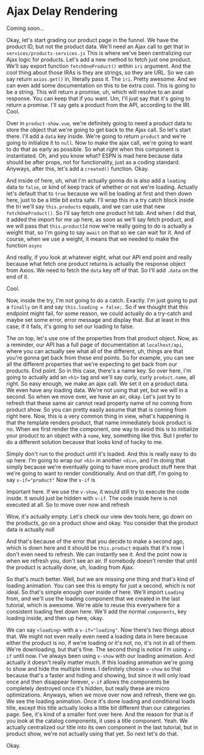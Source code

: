 # Ajax Delay Rendering

Coming soon...

Okay, let's start grading our product page in the funnel. We have the product ID, but
not the product data. We'll need an Ajax call to get that in `services/products-services.js`
This is where we've been centralizing our Ajax logic for products.
Let's add a new method to fetch just one product. We'll say export function 
`fetchOneProduct()` within `iri` argument. And the cool thing about those IRAs is they are
strings, so they are URL. So we can say return `axios.get()` in, literally pass it.
The `iri`. Pretty awesome. And we can even add some documentation on this to be extra
cool. This is going to be a string. This will return a promise, uh, which will
resolve to an axial response. You can keep that if you want. Um, I'll just say that
it's going to return a promise. I'll say gets a product from the API, according to
the IRI. Cool.

Over in `product-show.vue`, we're definitely going to need a product data to store the
object that we're going to get back to the Ajax call. So let's start there. I'll add
a `data` key inside. We're going to return `product` and we're going to initialize it to
`null`. Now to make the ajax call, we're going to want to do that as early as possible.
So what right when this component is instantiated. Oh, and you know what? ESPN is mad
here because data should be after props, not for functionality, just as a coding
standard. Anyways, after this, let's add a `created()` function. Okay.

And inside of here, uh, what I'm actually gonna do is also add a `loading` data to
`false`, or kind of keep track of whether or not we're loading. Actually let's default
that to `true` because we will be loading at first and then down here, just to be a
little bit extra safe. I'll wrap this in a try catch block inside the tri we'll say
`this.products` equals, and we can use that new `fetchOneProduct()`. So I'll say
fetch one product hit tab. And when I did that, it added the import for me up here,
as soon as we'll say fetch product, and we will pass that `this.productId` now
we're really going to do is actually a weight that, so I'm going to say `await` on
that so we can wait for it. And of course, when we use a weight, it means that we
needed to make the function `async`

And really, if you look at whatever eight, what our API end point and really because
what fetch one product returns is actually the response object from Axios. We need to
fetch the `data` key off of that. So I'll add `.data` on the end of it.

Cool.

Now, inside the try, I'm not going to do a catch. Exactly. I'm just going to put a
`finally` on it and say `this.loading = false;`. So if we thought that this endpoint
might fail, for some reason, we could actually do a try-catch and maybe set some
error, error message and display that. But at least in this case, if it fails, it's
going to set our loading to false.

The on top, let's use one of the properties from that product object. Now, as a
reminder, our API has a full page of documentation at `localhost/api`, where you
can actually see what all of the different, uh, things are that you're gonna get back
from these end points. So for example, you can see all the different properties that
we're expecting to get back from our products. End point. So in this case, there's a
name key. So over here, I'm going to actually add an `<h1>` tag and we'll say curly,
curly `product.name`, all right. So easy enough, we make an ajax call. We set it
on a product data. We even have any loading data. We're not using that yet, but we
will in a second. So when we move over, we have an air, okay. Let's just try to
refresh that these same air cannot read property name of no coming from product show.
So you can pretty easily assume that that is coming from right here. Now, this is a
very common thing in view, what's happening is that the template renders product,
that name immediately book product is no. When we first render the component, one way
to avoid this is to initialize your product to an object with a `name`, key, something
like this. But I prefer to do a different solution because that looks kind of hacky
to me.

Simply don't run to the product until it's loaded. And this is really easy to do up
here. I'm going to wrap our `<h1>` in another `<div>`, and I'm doing that simply because
we're eventually going to have more product stuff here that we're going to want to
render conditionally. And on that diff, I'm going to say `v-if="product"`
Now the `v-if` is

Important here. If we use the `v-show`, it would still try to execute the code inside.
It would just be hidden with `v-if`. The code inside here is not executed at all. So to
move over now and refresh

Wow, it's actually empty. Let's check our view dev tools here, go down on the
products, go on a product show and okay. You consider that the product data is
actually null

And that's because of the error that you decide to make a second ago, which is down
here and it should be `this.product` equals that it's now I don't even need to refresh. We
can instantly see it. And the point now is when we refresh you, don't see an air. If
somebody doesn't render that until the product is actually done, uh, loading from
Ajax.

So that's much better. Well, but we are missing one thing and that's kind of loading
animation. You can see this is empty for just a second, which is not ideal. So that's
simple enough over inside of here. We'll import `Loading` from, and we'll use the
loading component that we created in the last tutorial, which is awesome. We're able
to reuse this everywhere for a consistent loading feel down here. We'll add the
normal `components`, key loading inside, and then up here, okay.

We can say `<loading>` with a `v-if="loading"`. Now there's two things about that. We
might not even really even need a loading data in here because either the product is
no, if we're loading or it's not, no, it's not in all of them. We're downloading, but
that's fine. The second thing is notice I'm using `v-if` until now. I've always been
using `v-show` with our loading animation. And actually it doesn't really matter much.
If this loading animation we're going to show and hide the multiple times. I
definitely choose `v-show` so that because that's a faster and hiding and showing, but
since it will only load once and then disappear forever, `v-if` allows the components be
completely destroyed once it's hidden, but really these are micro optimizations.
Anyways, when we move over now and refresh, there we go. We see the loading
animation. Once it's done loading and conditional loads title, except this title
actually looks a little bit different than our categories page. See, it's kind of a
smaller font over here. And the reason for that is if you look at the catalog
components, it uses a title component. Yeah. We actually centralized our title into
its own component in the last tutorial, but in product show, we're not actually using
that yet. So next let's do that.

Okay.

